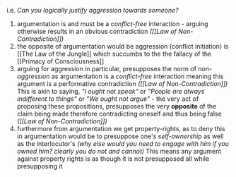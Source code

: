 i.e. _Can you logically justify aggression towards someone?_
1. argumentation is and must be a _conflict-free_ interaction - arguing otherwise results in an obvious contradiction _([[Law of Non-Contradiction]])_
2. the opposite of argumentation would be aggression (conflict initiation) is [[The Law of the Jungle]] which succumbs to the the fallacy of the [[Primacy of Consciousness]]
3. arguing for aggression in particular, presupposes the norm of _non-aggression_ as argumentation is a _conflict-free_ interaction meaning this argument is a performative contradiction _([[Law of Non-Contradiction]])_
   This is akin to saying, _"I ought not speak"_ or _"People are always indifferent to things"_ or _"We ought not argue"_ - the very act of proposing these propositions, presupposes the very **opposite** of the claim being made therefore contradicting oneself and thus being false _([[Law of Non-Contradiction]])_
4. furthermore from argumentation we get property-rights, as to deny this in argumentation would be to presuppose one's _self-ownership_ as well as the interlocutor's _(why else would you need to engage with him if you owned him? clearly you do not and cannot)_ 
   This means any argument against property rights is as though it is not presupposed all while presupposing it

